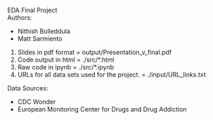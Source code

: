 EDA Final Project  
Authors:  
* Nithish Bolleddula
* Matt Sarmiento


1. Slides in pdf format = output/Presentation_v_final.pdf
2. Code output in html = ./src/*.html
3. Raw code in ipynb = ./src/*.ipynb
4. URLs for all data sets used for the project. = ./input/URL_links.txt





Data Sources:  
* CDC Wonder  
* European Monitoring Center for Drugs and Drug Addiction
